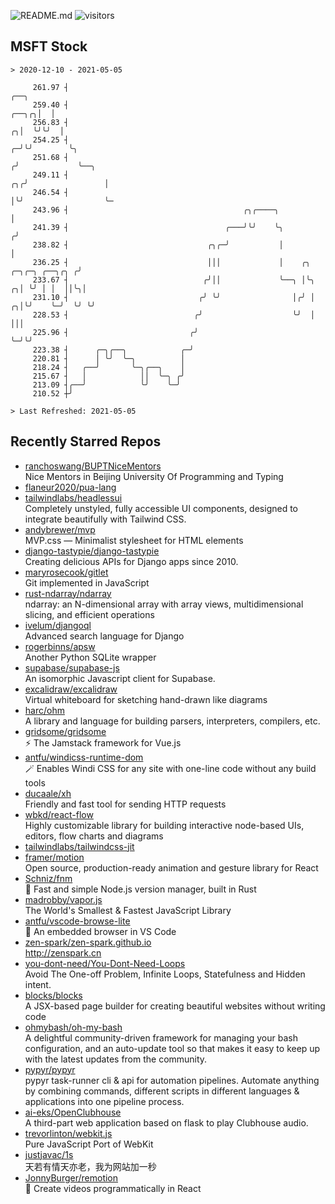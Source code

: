 ![README.md](https://github.com/Gerhut/Gerhut/workflows/README.md/badge.svg)
![visitors](https://visitors.vercel.app/Gerhut/Gerhut?token=8cf69d1f6813d272ef062726b6070c9be4ff72038cfe5a7ded7384a8da65d866)

## MSFT Stock

```
> 2020-12-10 - 2021-05-05

     261.97 ┤                                                                                          ╭──╮      
     259.40 ┤                                                                                    ╭──╮╭╮│  │      
     256.83 ┤                                                                                  ╭╮│  ╰╯╰╯  │      
     254.25 ┤                                                                                ╭─╯╰╯        ╰╮     
     251.68 ┤                                                                               ╭╯             ╰──╮  
     249.11 ┤                                                                            ╭╮╭╯                 │  
     246.54 ┤                                                                            │╰╯                  ╰─ 
     243.96 ┤                                       ╭╮╭────╮                             │                       
     241.39 ┤                                   ╭───╯╰╯    ╰╮                           ╭╯                       
     238.82 ┤                               ╭╮╭─╯           │                           │                        
     236.25 ┤                               │││             │    ╭╮      ╭─╮╭─╮ ╭──╮╭╮ ╭╯                        
     233.67 ┤                              ╭╯││             ╰──╮ │╰╮   ╭╮│ ╰╯ │ │  ││╰╮│                         
     231.10 ┤                             ╭╯ ╰╯                │╭╯ │ ╭╮│╰╯    ╰─╯  ╰╯ ╰╯                         
     228.53 ┤                            ╭╯                    ╰╯  │ │││                                         
     225.96 ┤                           ╭╯                         ╰─╯╰╯                                         
     223.38 ┤      ╭─╮╭──╮            ╭─╯                                                                        
     220.81 ┤      │ ╰╯  ╰─╮          │                                                                          
     218.24 ┤   ╭──╯       ╰─╮╭──╮    │                                                                          
     215.67 ┤   │            ││  ╰─╮ ╭╯                                                                          
     213.09 ┤╭──╯            ╰╯    ╰─╯                                                                           
     210.52 ┼╯                                                                                                   

> Last Refreshed: 2021-05-05
```

## Recently Starred Repos

- [ranchoswang/BUPTNiceMentors](https://github.com/ranchoswang/BUPTNiceMentors)  
  Nice Mentors in Beijing University Of Programming and Typing 
- [flaneur2020/pua-lang](https://github.com/flaneur2020/pua-lang)  
- [tailwindlabs/headlessui](https://github.com/tailwindlabs/headlessui)  
  Completely unstyled, fully accessible UI components, designed to integrate beautifully with Tailwind CSS.
- [andybrewer/mvp](https://github.com/andybrewer/mvp)  
  MVP.css — Minimalist stylesheet for HTML elements
- [django-tastypie/django-tastypie](https://github.com/django-tastypie/django-tastypie)  
  Creating delicious APIs for Django apps since 2010.
- [maryrosecook/gitlet](https://github.com/maryrosecook/gitlet)  
  Git implemented in JavaScript
- [rust-ndarray/ndarray](https://github.com/rust-ndarray/ndarray)  
  ndarray: an N-dimensional array with array views, multidimensional slicing, and efficient operations
- [ivelum/djangoql](https://github.com/ivelum/djangoql)  
  Advanced search language for Django
- [rogerbinns/apsw](https://github.com/rogerbinns/apsw)  
  Another Python SQLite wrapper
- [supabase/supabase-js](https://github.com/supabase/supabase-js)  
  An isomorphic Javascript client for Supabase.
- [excalidraw/excalidraw](https://github.com/excalidraw/excalidraw)  
  Virtual whiteboard for sketching hand-drawn like diagrams
- [harc/ohm](https://github.com/harc/ohm)  
  A library and language for building parsers, interpreters, compilers, etc.
- [gridsome/gridsome](https://github.com/gridsome/gridsome)  
  ⚡️ The Jamstack framework for Vue.js
- [antfu/windicss-runtime-dom](https://github.com/antfu/windicss-runtime-dom)  
  🪄 Enables Windi CSS for any site with one-line code without any build tools 
- [ducaale/xh](https://github.com/ducaale/xh)  
  Friendly and fast tool for sending HTTP requests
- [wbkd/react-flow](https://github.com/wbkd/react-flow)  
  Highly customizable library for building interactive node-based UIs, editors, flow charts and diagrams 
- [tailwindlabs/tailwindcss-jit](https://github.com/tailwindlabs/tailwindcss-jit)  
- [framer/motion](https://github.com/framer/motion)  
  Open source, production-ready animation and gesture library for React
- [Schniz/fnm](https://github.com/Schniz/fnm)  
  🚀 Fast and simple Node.js version manager, built in Rust
- [madrobby/vapor.js](https://github.com/madrobby/vapor.js)  
  The World's Smallest & Fastest JavaScript Library
- [antfu/vscode-browse-lite](https://github.com/antfu/vscode-browse-lite)  
  🚀 An embedded browser in VS Code
- [zen-spark/zen-spark.github.io](https://github.com/zen-spark/zen-spark.github.io)  
  http://zenspark.cn
- [you-dont-need/You-Dont-Need-Loops](https://github.com/you-dont-need/You-Dont-Need-Loops)  
  Avoid The One-off Problem, Infinite Loops, Statefulness and Hidden intent.
- [blocks/blocks](https://github.com/blocks/blocks)  
  A JSX-based page builder for creating beautiful websites without writing code
- [ohmybash/oh-my-bash](https://github.com/ohmybash/oh-my-bash)  
  A delightful community-driven framework for managing your bash configuration, and an auto-update tool so that makes it easy to keep up with the latest updates from the community.
- [pypyr/pypyr](https://github.com/pypyr/pypyr)  
  pypyr task-runner cli & api for automation pipelines. Automate anything by combining commands, different scripts in different languages & applications into one pipeline process.
- [ai-eks/OpenClubhouse](https://github.com/ai-eks/OpenClubhouse)  
  A third-part web application based on flask to play Clubhouse audio.
- [trevorlinton/webkit.js](https://github.com/trevorlinton/webkit.js)  
  Pure JavaScript Port of WebKit
- [justjavac/1s](https://github.com/justjavac/1s)  
  天若有情天亦老，我为网站加一秒
- [JonnyBurger/remotion](https://github.com/JonnyBurger/remotion)  
  🎥      Create videos programmatically in React
